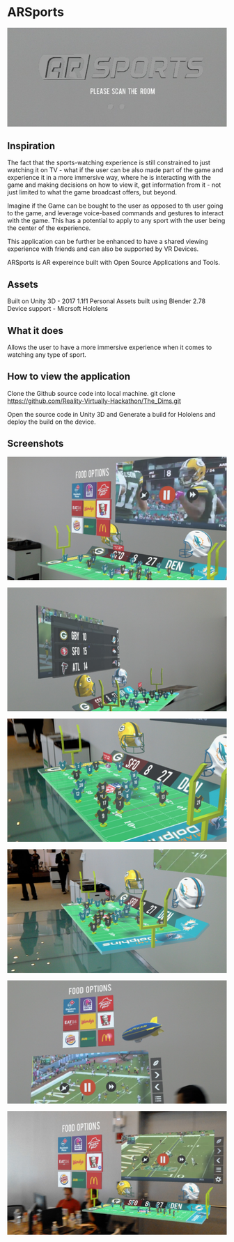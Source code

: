 # ARSports

![alt text](Screenshots/startup_screen.png "ARSports Startup Screen")

## Inspiration

The fact that the sports-watching experience is still constrained to just watching it on TV - what if the user can be also made part of the game and experience it in a more immersive way, where he is interacting with the game and making decisions on how to view it, get information from it - not just limited to what the game broadcast offers, but beyond.

Imagine if the Game can be bought to the user as opposed to th user going to the game, and leverage voice-based commands and gestures to interact with the game. This has a potential to apply to any sport with the user being the center of the experience.

This application can be further be enhanced to have a shared viewing experience with friends and can also be supported by VR Devices.


ARSports is AR expereince built with Open Source Applications and Tools.

## Assets

Built on Unity 3D - 2017 1.1f1 Personal
Assets built using Blender 2.78 
Device support - Micrsoft Hololens

## What it does

Allows the user to have a more immersive experience when it comes to watching any type of sport.

## How to view the application

Clone the Github source code into local machine.
git clone https://github.com/Reality-Virtually-Hackathon/The_Dims.git

Open the source code in Unity 3D and Generate a build for Hololens and deploy the build on the device.

## Screenshots

![alt text](Screenshots/ARSports_3D.jpg "ARSports experience")

![alt text](Screenshots/ARSports_scrore.jpg "ARSports - Scoreboard view")

![alt text](Screenshots/ARSports_field.jpg "ARSports - Player position view 1")

![alt text](Screenshots/ARSports_fieldView.jpg "ARSports - Player position view 2")

![alt text](Screenshots/ARSports_blip.jpg "ARSports - Ads on blip")

![alt text](Screenshots/ARSports_Experince.jpg "ARSports - Ordering food")

